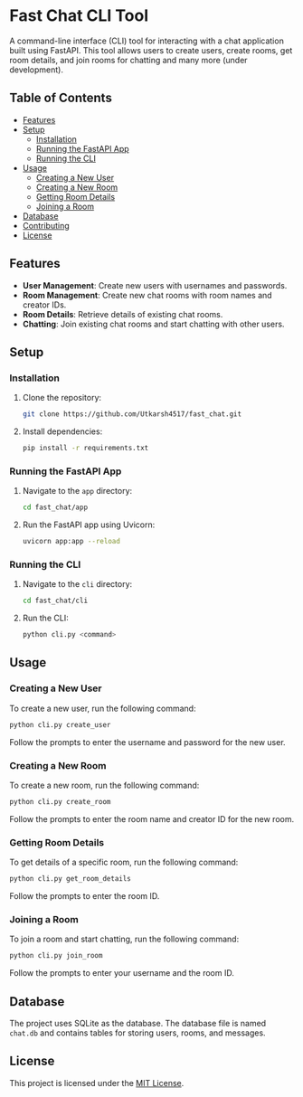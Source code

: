 # Fast Chat CLI Tool

A command-line interface (CLI) tool for interacting with a chat application built using FastAPI. This tool allows users to create users, create rooms, get room details, and join rooms for chatting and many more (under development).

## Table of Contents

- [Features](#features)
- [Setup](#setup)
  - [Installation](#installation)
  - [Running the FastAPI App](#running-the-fastapi-app)
  - [Running the CLI](#running-the-cli)
- [Usage](#usage)
  - [Creating a New User](#creating-a-new-user)
  - [Creating a New Room](#creating-a-new-room)
  - [Getting Room Details](#getting-room-details)
  - [Joining a Room](#joining-a-room)
- [Database](#database)
- [Contributing](#contributing)
- [License](#license)

## Features

- **User Management**: Create new users with usernames and passwords.
- **Room Management**: Create new chat rooms with room names and creator IDs.
- **Room Details**: Retrieve details of existing chat rooms.
- **Chatting**: Join existing chat rooms and start chatting with other users.

## Setup

### Installation

1. Clone the repository:

    ```bash
    git clone https://github.com/Utkarsh4517/fast_chat.git
    ```

2. Install dependencies:

    ```bash
    pip install -r requirements.txt
    ```

### Running the FastAPI App

1. Navigate to the `app` directory:

    ```bash
    cd fast_chat/app
    ```

2. Run the FastAPI app using Uvicorn:

    ```bash
    uvicorn app:app --reload
    ```

### Running the CLI

1. Navigate to the `cli` directory:

    ```bash
    cd fast_chat/cli
    ```

2. Run the CLI:

    ```bash
    python cli.py <command>
    ```

## Usage

### Creating a New User

To create a new user, run the following command:

```bash
python cli.py create_user
```

Follow the prompts to enter the username and password for the new user.

### Creating a New Room

To create a new room, run the following command:

```bash
python cli.py create_room
```

Follow the prompts to enter the room name and creator ID for the new room.

### Getting Room Details

To get details of a specific room, run the following command:

```bash
python cli.py get_room_details
```

Follow the prompts to enter the room ID.

### Joining a Room

To join a room and start chatting, run the following command:

```bash
python cli.py join_room
```

Follow the prompts to enter your username and the room ID.

## Database

The project uses SQLite as the database. The database file is named `chat.db` and contains tables for storing users, rooms, and messages.

## License

This project is licensed under the [MIT License](LICENSE).